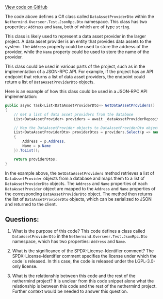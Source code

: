 [View code on GitHub](https://github.com/nethermindeth/nethermind/Nethermind.Overseer.Test/JsonRpc/Dto/DataAssetProviderDto.cs)

The code above defines a C# class called `DataAssetProviderDto` within the `Nethermind.Overseer.Test.JsonRpc.Dto` namespace. This class has two properties: `Address` and `Name`, both of which are of type `string`. 

This class is likely used to represent a data asset provider in the larger project. A data asset provider is an entity that provides data assets to the system. The `Address` property could be used to store the address of the provider, while the `Name` property could be used to store the name of the provider. 

This class could be used in various parts of the project, such as in the implementation of a JSON-RPC API. For example, if the project has an API endpoint that returns a list of data asset providers, the endpoint could return a list of `DataAssetProviderDto` objects. 

Here is an example of how this class could be used in a JSON-RPC API implementation:

```csharp
public async Task<List<DataAssetProviderDto>> GetDataAssetProviders()
{
    // Get a list of data asset providers from the database
    List<DataAssetProvider> providers = await _dataAssetProviderRepository.GetAll();

    // Map the DataAssetProvider objects to DataAssetProviderDto objects
    List<DataAssetProviderDto> providerDtos = providers.Select(p => new DataAssetProviderDto
    {
        Address = p.Address,
        Name = p.Name
    }).ToList();

    return providerDtos;
}
```

In the example above, the `GetDataAssetProviders` method retrieves a list of `DataAssetProvider` objects from a database and maps them to a list of `DataAssetProviderDto` objects. The `Address` and `Name` properties of each `DataAssetProvider` object are mapped to the `Address` and `Name` properties of the corresponding `DataAssetProviderDto` object. The method then returns the list of `DataAssetProviderDto` objects, which can be serialized to JSON and returned to the client.
## Questions: 
 1. What is the purpose of this code?
   This code defines a class called `DataAssetProviderDto` in the `Nethermind.Overseer.Test.JsonRpc.Dto` namespace, which has two properties: `Address` and `Name`.

2. What is the significance of the SPDX-License-Identifier comment?
   The SPDX-License-Identifier comment specifies the license under which the code is released. In this case, the code is released under the LGPL-3.0-only license.

3. What is the relationship between this code and the rest of the nethermind project?
   It is unclear from this code snippet alone what the relationship is between this code and the rest of the nethermind project. Further context would be needed to answer this question.